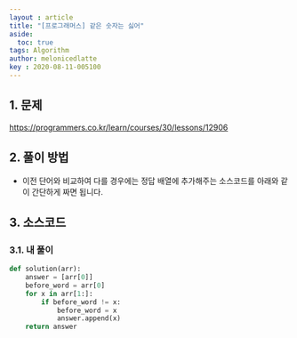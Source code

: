 ```yaml
---
layout : article
title: "[프로그래머스] 같은 숫자는 싫어"
aside:
  toc: true
tags: Algorithm 
author: melonicedlatte
key : 2020-08-11-005100 
---  
```


## 1. 문제

https://programmers.co.kr/learn/courses/30/lessons/12906

## 2. 풀이 방법

- 이전 단어와 비교하여 다를 경우에는 정답 배열에 추가해주는 소스코드를 아래와 같이 간단하게 짜면 됩니다. 

## 3. 소스코드

### 3.1. 내 풀이

~~~python
def solution(arr):
    answer = [arr[0]]
    before_word = arr[0] 
    for x in arr[1:]: 
        if before_word != x:
            before_word = x
            answer.append(x) 
    return answer
~~~ 
